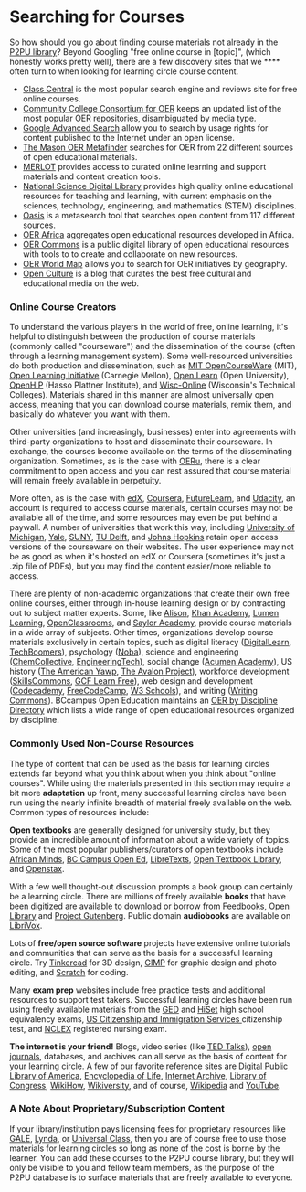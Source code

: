 # Searching for Courses

So how should you go about finding course materials not already in the [P2PU library](https://www.p2pu.org/en/learning-resources/)? Beyond Googling "free online course in \[topic]", (which honestly works pretty well), there are a few discovery sites that we **** often turn to when looking for learning circle course content.&#x20;

* [Class Central](https://www.class-central.com) is the most popular search engine and reviews site for free online courses.
* [Community College Consortium for OER](https://www.cccoer.org/learn/find-oer/) keeps an updated list of the most popular OER repositories, disambiguated by media type.
* [Google Advanced Search](http://www.google.com/advanced\_search) allow you to search by usage rights for content published to the Internet under an open license.&#x20;
* [The Mason OER Metafinder](https://oer.deepwebaccess.com/oer/) searches for OER from 22 different sources of open educational materials.
* [MERLOT](https://www.merlot.org/merlot/) provides access to curated online learning and support materials and content creation tools.
* [National Science Digital Library](https://nsdl.oercommons.org) provides high quality online educational resources for teaching and learning, with current emphasis on the sciences, technology, engineering, and mathematics (STEM) disciplines.
* [Oasis](https://oasis.geneseo.edu) is a metasearch tool that searches open content from 117 different sources.
* [OER Africa](https://www.oerafrica.org) aggregates open educational resources developed in Africa.&#x20;
* [OER Commons](https://www.oercommons.org) is a public digital library of open educational resources with tools to to create and collaborate on new resources.&#x20;
* [OER World Map](https://oerworldmap.org) allows you to search for OER initiatives by geography.
* [Open Culture](http://www.openculture.com/freeonlinecourses) is a blog that curates the best free cultural and educational media on the web.

### ​Online Course Creators

To understand the various players in the world of free, online learning, it's helpful to distinguish between the production of course materials (commonly called "courseware") and the dissemination of the course (often through a learning management system). Some well-resourced universities do both production and dissemination, such as [MIT OpenCourseWare](https://ocw.mit.edu/index.htm) (MIT), [Open Learning Initiative](https://oli.cmu.edu) (Carnegie Mellon), [Open Learn](https://www.open.edu/openlearn/) (Open University), [OpenHIP](https://open.hpi.de) (Hasso Plattner Institute), and [Wisc-Online](https://www.wisc-online.com) (Wisconsin's Technical Colleges). Materials shared in this manner are almost universally open access, meaning that you can download course materials, remix them, and basically do whatever you want with them.&#x20;

Other universities (and increasingly, businesses) enter into agreements with third-party organizations to host and disseminate their courseware. In exchange, the courses become available on the terms of the disseminating organization. Sometimes, as is the case with [OERu](https://oeru.org), there is a clear commitment to open access and you can rest assured that course material will remain freely available in perpetuity.&#x20;

More often, as is the case with [edX](https://www.edx.org), [Coursera](https://www.coursera.org), [FutureLearn](https://www.futurelearn.com), and [Udacity](https://www.udacity.com), an account is required to access course materials, certain courses may not be available all of the time, and some resources may even be put behind a paywall.  A number of universities that work this way, including [University of Michigan](https://open.umich.edu), [Yale](https://oyc.yale.edu), [SUNY](https://oer.suny.edu), [TU Delft](https://ocw.tudelft.nl), and [Johns Hopkins](https://ocw.jhsph.edu) retain open access versions of the courseware on their websites. The user experience may not be as good as when it's hosted on edX or Coursera (sometimes it's just a .zip file of PDFs), but you may find the content easier/more reliable to access.

There are plenty of non-academic organizations that create their own free online courses, either through in-house learning design or by contracting out to subject matter experts. Some, like [Alison](https://alison.com/courses), [Khan Academy](https://www.khanacademy.org), [Lumen Learning](https://lumenlearning.com/courses/), [OpenClassrooms](https://openclassrooms.com), and [Saylor Academy](https://www.saylor.org), provide course materials in a wide array of subjects. Other times, organizations develop course materials exclusively in certain topics, such as digital literacy ([DigitalLearn](https://digitallearn.org), [TechBoomers](https://techboomers.com)), psychology ([Noba](https://nobaproject.com)), science and engineering ([ChemCollective](http://www.chemcollective.org), [EngineeringTech](http://engineertech.org)), social change ([Acumen Academy](https://www.plusacumen.org)), US history ([The American Yawp](http://www.americanyawp.com), [The Avalon Project](https://avalon.law.yale.edu/subject\_menus/major.asp)), workforce development ([SkillsCommons](https://www.skillscommons.org), [GCF Learn Free](https://edu.gcfglobal.org/en/)), web design and development ([Codecademy](https://www.codecademy.com), [FreeCodeCamp](https://www.freecodecamp.org), [W3 Schools](https://www.w3schools.com)), and writing ([Writing Commons](https://writingcommons.org)). BCcampus Open Education maintains an [OER by Discipline Directory](https://opentextbc.ca/oerdiscipline/) which lists a wide range of open educational resources organized by discipline.

### **Commonly Used Non-Course Resources**

The type of content that can be used as the basis for learning circles extends far beyond what you think about when you think about "online courses". While using the materials presented in this section may require a bit more **adaptation** up front, many successful learning circles have been run using the nearly infinite breadth of material freely available on the web. Common types of resources include:

**Open textbooks** are generally designed for university study, but they provide an incredible amount of information about a wide variety of topics. Some of the most popular publishers/curators of open textbooks include [African Minds](http://www.africanminds.co.za), [BC Campus Open Ed](https://open.bccampus.ca), [LibreTexts](https://libretexts.org), [Open Textbook Library](https://open.umn.edu/opentextbooks/), and [Openstax](https://openstax.org).

With a few well thought-out discussion prompts a book group can certainly be a learning circle. There are millions of freely available **books** that have been digitized are available to download or borrow from [Feedbooks](http://www.feedbooks.com/publicdomain), [Open Library](https://openlibrary.org) and [Project Gutenberg](https://www.gutenberg.org). Public domain **audiobooks** are available on [LibriVox](https://librivox.org).&#x20;

Lots of **free/open source software** projects have extensive online tutorials and communities that can serve as the basis for a successful learning circle. Try [Tinkercad](https://www.tinkercad.com) for 3D design, [GIMP](https://www.gimp.org) for graphic design and photo editing, and [Scratch](https://scratch.mit.edu) for coding.

Many **exam prep** websites include free practice tests and additional resources to support test takers. Successful learning circles have been run using freely available materials from the [GED](https://ged.com/study/free\_online\_ged\_test/) and [HiSet](https://hiset.ets.org/resources/prep/) high school equivalency exams, [US Citizenship and Immigration Services ](https://www.uscis.gov/citizenship)citizenship test, and [NCLEX](https://www.ncsbn.org/nclex-practice-exam.htm) registered nursing exam.

**The internet is your friend!** Blogs, video series (like [TED Talks](https://www.ted.com)), [open journals](https://www.cccoer.org/learn/find-oer/open-journals/), databases, and archives can all serve as the basis of content for your learning circle. A few of our favorite reference sites are [Digital Public Library of America](https://dp.la), [Encyclopedia of Life](https://eol.org), [Internet Archive](https://archive.org), [Library of Congress](https://www.loc.gov/free-to-use/), [WikiHow](https://www.wikihow.com/Main-Page), [Wikiversity](https://en.wikiversity.org/wiki/Wikiversity:Main\_Page), and of course, [Wikipedia](https://en.wikipedia.org/wiki/Main\_Page) and [YouTube](https://www.youtube.com).

### **A Note About Proprietary/Subscription Content**

If your library/institution pays licensing fees for proprietary resources like [GALE](https://www.gale.com/c/gale-courses), [Lynda](https://www.lynda.com), or [Universal Class](https://library.universalclass.com/index.htm), then you are of course free to use those materials for learning circles so long as none of the cost is borne by the learner. You can add these courses to the P2PU course library, but they will only be visible to you and fellow team members, as the purpose of the P2PU database is to surface materials that are freely available to everyone.





